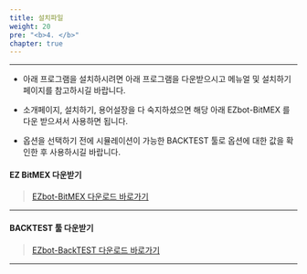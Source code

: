 ```yaml
---
title: 설치파일
weight: 20
pre: "<b>4. </b>"
chapter: true
---
```


---

- 아래 프로그램을 설치하시려면 아래 프로그램을 다운받으시고 메뉴얼 및 설치하기 페이지를 참고하시길 바랍니다.

- 소개페이지, 설치하기, 용어설장을 다 숙지하셨으면 해당 아래 EZbot-BitMEX 를 다운 받으셔서 사용하면 됩니다.

- 옵션을 선택하기 전에 시뮬레이션이 가능한 BACKTEST 툴로 옵션에 대한 값을 확인한 후 사용하시길 바랍니다.




#### EZ BitMEX 다운받기

>[EZbot-BitMEX 다운로드 바로가기](/4_install_file/1_bitmex/)</br>

---

#### BACKTEST 툴 다운받기

>[EZbot-BackTEST 다운로드 바로가기](/4_install_file/tester_tool_file/)</br>

---

